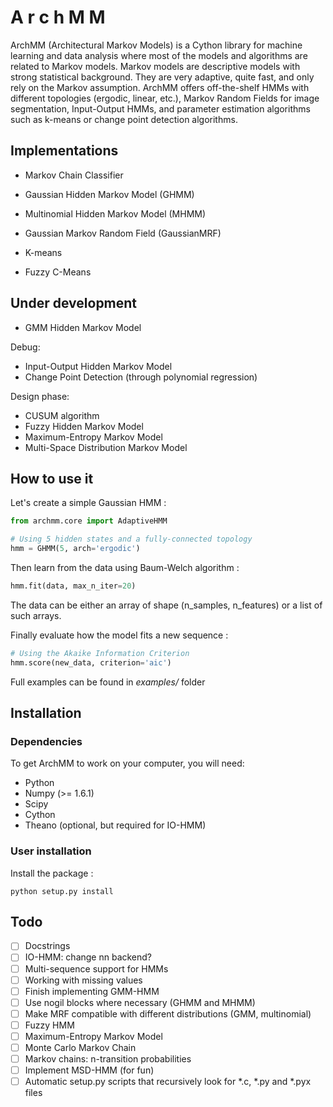 A r c h M M
===========
ArchMM (Architectural Markov Models) is a Cython library for machine learning and data analysis where most of the models and 
algorithms are related to Markov models.
Markov models are descriptive models with strong statistical background. They are very adaptive, quite fast, and only rely on the Markov assumption.
ArchMM offers off-the-shelf HMMs with different topologies (ergodic, linear, etc.), Markov Random Fields for image segmentation,
Input-Output HMMs, and parameter estimation algorithms such as k-means or change point detection algorithms.


Implementations
---------------

- Markov Chain Classifier
- Gaussian Hidden Markov Model (GHMM)
- Multinomial Hidden Markov Model (MHMM)
- Gaussian Markov Random Field (GaussianMRF)

- K-means
- Fuzzy C-Means

Under development
-----------------

- GMM Hidden Markov Model

Debug:

- Input-Output Hidden Markov Model
- Change Point Detection (through polynomial regression)

Design phase:

- CUSUM algorithm
- Fuzzy Hidden Markov Model
- Maximum-Entropy Markov Model
- Multi-Space Distribution Markov Model


How to use it
-------------

Let's create a simple Gaussian HMM :
```python
from archmm.core import AdaptiveHMM

# Using 5 hidden states and a fully-connected topology
hmm = GHMM(5, arch='ergodic')
```

Then learn from the data using Baum-Welch algorithm :
```python
hmm.fit(data, max_n_iter=20)
```

The data can be either an array of shape (n_samples, n_features)
or a list of such arrays.

Finally evaluate how the model fits a new sequence :
```python
# Using the Akaike Information Criterion
hmm.score(new_data, criterion='aic')
```

Full examples can be found in *examples/* folder

Installation
------------

### Dependencies


To get ArchMM to work on your computer, you will need:

- Python
- Numpy (>= 1.6.1)
- Scipy
- Cython
- Theano (optional, but required for IO-HMM)

### User installation

Install the package :
```
python setup.py install
```

## Todo

- [ ] Docstrings
- [ ] IO-HMM: change nn backend?
- [ ] Multi-sequence support for HMMs
- [ ] Working with missing values
- [ ] Finish implementing GMM-HMM
- [ ] Use nogil blocks where necessary (GHMM and MHMM)
- [ ] Make MRF compatible with different distributions (GMM, multinomial)
- [ ] Fuzzy HMM
- [ ] Maximum-Entropy Markov Model
- [ ] Monte Carlo Markov Chain
- [ ] Markov chains: n-transition probabilities
- [ ] Implement MSD-HMM (for fun)
- [ ] Automatic setup.py scripts that recursively look for *.c, *.py and *.pyx files